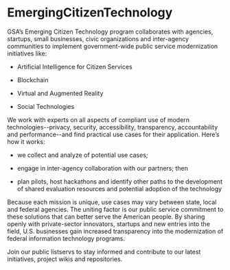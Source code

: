 # EmergingCitizenTechnology

GSA’s Emerging Citizen Technology program collaborates with agencies, startups, small businesses, civic organizations and inter-agency communities to implement government-wide public service modernization initiatives like:

- Artificial Intelligence for Citizen Services

- Blockchain

- Virtual and Augmented Reality

- Social Technologies

We work with experts on all aspects of compliant use of modern technologies--privacy, security, accessibility, transparency, accountability and performance--and find practical use cases for their application. Here’s how it works:

- we collect and analyze of potential use cases;

- engage in inter-agency collaboration with our partners; then

- plan pilots, host hackathons and identify other paths to the development of shared evaluation resources and potential adoption of the technology

Because each mission is unique, use cases may vary between state, local and federal agencies. The uniting factor is our public service commitment to these solutions that can better serve the American people. By sharing openly with private-sector innovators, startups and new entries into the field, U.S. businesses gain increased transparency into the modernization of federal information technology programs.

Join our public listservs to stay informed and contribute to our latest initiatives, project wikis and repositories.
